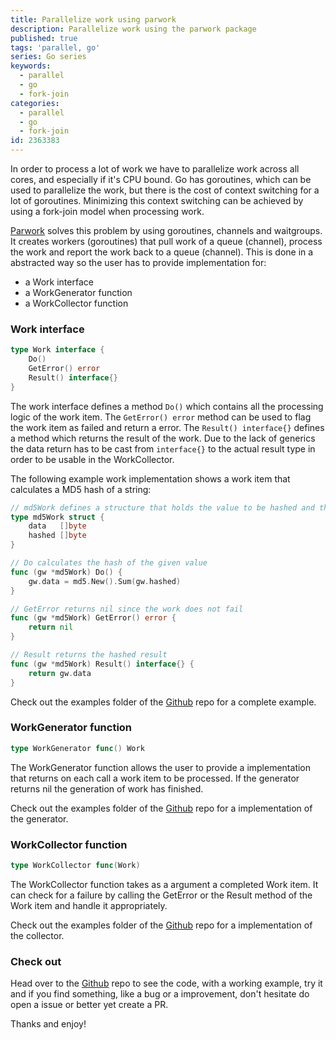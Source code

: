 ```yaml
---
title: Parallelize work using parwork
description: Parallelize work using the parwork package
published: true
tags: 'parallel, go'
series: Go series
keywords:
  - parallel
  - go
  - fork-join
categories:
  - parallel
  - go
  - fork-join
id: 2363383
---
```


In order to process a lot of work we have to parallelize work across all cores, and especially if it's CPU bound.
Go has goroutines, which can be used to parallelize the work, but there is the cost of context switching for a lot of goroutines.
Minimizing this context switching can be achieved by using a fork-join model when processing work.

[Parwork](https://github.com/mantzas/parwork) solves this problem by using goroutines, channels and waitgroups. It creates workers (goroutines) that pull
work of a queue (channel), process the work and report the work back to a queue (channel).
This is done in a abstracted way so the user has to provide implementation for:

- a Work interface
- a WorkGenerator function
- a WorkCollector function

### Work interface

```go
type Work interface {
    Do()
    GetError() error
    Result() interface{}
}
```

The work interface defines a method `Do()` which contains all the processing logic of the work item. The `GetError() error` method can be used to flag the work item as failed and return a error. The `Result() interface{}` defines a method which returns the result of the work. Due to the lack of generics the data return has to be cast from `interface{}` to the actual result type in order to be usable in the WorkCollector.

The following example work implementation shows a work item that calculates a MD5 hash of a string:

```go
// md5Work defines a structure that holds the value to be hashed and the result of the hashing
type md5Work struct {
    data   []byte
    hashed []byte
}

// Do calculates the hash of the given value
func (gw *md5Work) Do() {
    gw.data = md5.New().Sum(gw.hashed)
}

// GetError returns nil since the work does not fail
func (gw *md5Work) GetError() error {
    return nil
}

// Result returns the hashed result
func (gw *md5Work) Result() interface{} {
    return gw.data
}
```

Check out the examples folder of the [Github](https://github.com/mantzas/parwork) repo for a complete example.

### WorkGenerator function

```go
type WorkGenerator func() Work
```

The WorkGenerator function allows the user to provide a implementation that returns on each call a work item to be processed. If the generator returns nil the generation of work has finished.

Check out the examples folder of the [Github](https://github.com/mantzas/parwork) repo for a implementation of the generator.

### WorkCollector function

```go
type WorkCollector func(Work)
```

The WorkCollector function takes as a argument a completed Work item. It can check for a failure by calling the GetError or the Result method of the Work item and handle it appropriately.

Check out the examples folder of the [Github](https://github.com/mantzas/parwork) repo for a implementation of the collector.

### Check out

Head over to the [Github](https://github.com/mantzas/parwork) repo to see the code, with a working example, try it and if you find something, like a bug or a improvement, don't hesitate do open a issue or better yet create a PR.

Thanks and enjoy!
